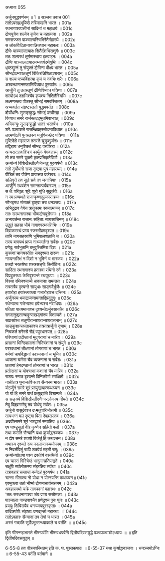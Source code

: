अध्यायः 055

अर्जुनयुद्धवर्णनम् ॥ 1 ॥
सञ्जय उवाच 	001  
ततोऽपराह्णभूयिष्ठे तस्मिन्नहनि भारत ।	001a  
रथनागाश्वपत्तीनां सादिनां च महाक्षये ॥	001c  
द्रोणपुत्रेण शल्येन कृपेण च महात्मना ।	002a  
समसज्जत पाञ्चाल्यस्त्रिभिरैतैर्महारथैः ॥	002c  
स लोकविदितानश्वान्निजघान महाबलः ।	003a  
द्रौणेः पाञ्चालदायादः शितैर्दशभिराशुगैः ॥	003c  
ततः शल्यरथं तूर्णमास्थाय हतवाहनः ।	004a  
द्रौणिः पाञ्चालदायादमभ्यवर्षदथेषुभिः ॥	004c  
धृष्टद्युम्नं तु संयुक्तं द्रौणिना वीक्ष्य भारत ।	005a  
सौभद्रोऽभ्यपतत्तूर्णं विकिरन्निशिताञ्शरान् ॥	005c  
स शल्यं पञ्चविंशत्या कृपं च नवभिः शरैः ।	006a  
अश्वत्थामानमष्टाभिर्विव्याध पुरुषर्षभः ॥	006c  
आर्जुनिं तु ततस्तूर्णं द्रौणिर्विव्याध पत्रिणा ।	007a  
शल्योऽथ दशभिश्चैव कृपश्च निशितैस्त्रिभिः ॥	007c  
लक्ष्मणस्तव पौत्रस्तु सौभद्रं समवस्थितम् ।	008a  
अभ्यवर्तत संहृष्टस्ततो युद्धमवर्तत ॥	008c  
दौर्योधनिः सुसङ्क्रुद्धः सौभद्रं परवीरहा ।	009a  
विव्याध समरे राजंस्तदद्भुतमिवाभवत् ॥	009c  
अभिमन्युः सुसङ्क्रुद्धो भ्रातरं भरतर्षभ ।	010a  
शरैः पञ्चाशतै राजन्क्षिप्रहस्तोऽभ्यविध्यत ॥	010c  
लक्ष्मणोऽपि पुनस्तस्य धनुश्चिच्छेद पत्रिणा ।	011a  
मुष्टिदेशे महाराज ततस्ते चुक्रुशुर्जनाः ॥	011c  
तद्विहाय धनुश्छिन्नं सौभद्रः परवीरहा ।	012a  
अन्यदादत्तवांश्चित्रं कार्मुकं वेगवत्तरम् ॥	012c  
तौ तत्र समरे युक्तौ कृतप्रतिकृतैषिणौ ।	013a  
अन्योन्यं विशिखैस्तीक्ष्णैर्जघ्नतुः पुरुषर्षभौ ॥	013c  
ततो दुर्योधनो राजा दृष्ट्वा पुत्रं महारथम् ।	014a  
पीडितं तव पौत्रेण प्रायात्तत्र प्रजेश्वरः ॥	014c  
सन्निवृत्ते तव सुते सर्व एव जनाधिपाः ।	015a  
आर्जुनिं रथवंशेन समन्तात्पर्यवारयन् ॥	015c  
स तैः परिवृतः शूरैः शूरो युधि सुदुर्जयैः ।	016a  
न स्म प्रव्यथते राजन्कृष्णतुल्यपराक्रमः ॥	016c  
सौभद्रमथ संसक्तं दृष्ट्वा तत्र धनञ्जयः ।	017a  
अभिदुद्राव वेगेन त्रातुकामः स्वमात्मजम् ॥	017c  
ततः सरथनागाश्वा भीष्मद्रोणपुरोगमाः ।	018a  
अभ्यवर्तन्त राजानः सहिताः सव्यसाचिनम् ॥	018c  
उद्धूतं सहसा भौमं नागाश्वरथपत्तिभिः ।	019a  
दिवाकररथं प्राप्य रजस्तीव्रमदृश्यत ॥	019c  
तानि नागसहस्राणि भूमिपालशतानि च ।	020a  
तस्य बाणपथं प्राप्य नाभ्यवर्तन्त सर्वशः ॥	020c  
प्रणेदुः सर्वभूतानि बभूवुस्तिमिरा दिशः ।	021a  
कुरूणां चानयस्तीव्रः समदृश्यत दारुणः ॥	021c  
नाप्यन्तरिक्षं न दिशो न भूमिर्न च भास्करः ।	022a  
प्रजज्ञे भरतश्रेष्ठ शस्त्रसङ्घैः किरीटिनः ॥	022c  
सादिता रथनागाश्च हताश्वा रथिनो रणे ।	023a  
विप्रद्रुतरथाः केचिद्दृश्यन्ते रथयूथपाः ॥	023c  
विरथा रथिनश्चान्ये धावमानाः समन्ततः ।	024a  
तत्रतत्रैव दृश्यन्ते सायुधाः साङ्गदैर्भुजैः ॥	024c  
हयारोहा हयांस्त्यक्त्वा गजारोहाश्च दन्तिनः ।	025a  
अर्जुनस्य भयाद्राजन्समन्ताद्विप्रदुद्रुवुः ॥	025c  
रथेभ्यश्च गजेभ्यश्च हयेभ्यश्च नराधिपाः ।	026a  
पतिताः पात्यमानाश्च दृश्यन्तेऽर्जुनसायकैः ॥	026c  
सगदानुद्यतान्बाहून्सखड्गांश्च विशाम्पते ।	027a  
सप्रासांश्च सतूणीरान्सशरान्सशरासनान् ॥	027c  
साङ्कुशान्सपताकांश्च तत्रतत्रार्जुनो नृणाम् ।	028a  
निचकर्त शरैरुग्रै रौद्रं वपुरधारयत् ॥	028c  
परिघाणां प्रदीप्तानां मुद्गराणां च मारिष ।	029a  
प्रासानां भिन्दिपालानां निस्त्रिंशानां च संयुगे ॥	029c  
परश्वथानां तीक्ष्णानां तोमराणां च भारत ।	030a  
वर्मणां चापविद्धानां काञ्चनानां च भूमिप ॥	030c  
ध्वजानां चर्मणां चैव व्यजनानां च सर्वशः ।	031a  
छत्राणां हेमदण्डानां तोमराणां च भारत ॥	031c  
प्रतोदानां च योक्त्राणां कशानां चैव मारिष ।	032a  
राशयः स्मात्र दृश्यन्ते विनिकीर्णा रणक्षितौ ॥	032c  
नासीत्तत्र पुमान्कश्चित्तव सैन्यस्य भारत ।	033a  
योऽर्जुनं समरे शूरं प्रत्युद्यायात्कथञ्चन ॥	033c  
यो यो हि समरे पार्थं प्रत्युद्याति विशाम्पते ।	034a  
स सङ्ख्ये विशिखैस्तीक्ष्णैः परलोकाय नीयते ॥	034c  
तेषु विद्रवमाणेषु तव योधेषु सर्वशः ।	035a  
अर्जुनो वासुदेवश्च दध्मतुर्वारिजोत्तमौ ॥	035c  
तत्पभग्नं बलं दृष्ट्वा पिता देवव्रतस्तव ।	036a  
अब्रवीत्समरे शूरं भारद्वाजं स्मयन्निव ॥	036c  
एष पाण्डुसुतो वीर कृष्णेन सहितो बली ।	037a  
तथा करोति सैन्यानि यथा कुर्याद्धनञ्जयः ॥	037c  
न ह्येष समरे शक्यो विजेतुं हि कथञ्चन।	038a  
यथास्य दृश्यते रूप कालान्तकयमोपमम् ॥	038c  
न निवर्तयितुं चापि शक्येयं महती चमूः ।	039a  
अन्योन्यप्रेक्षया पश्य द्रवतीयं वरूथिनी ॥	039c  
एष चास्तं गिरिश्रेष्ठं भानुमान्प्रतिपद्यते ।	040a  
चक्षूंषि सर्वलोकस्य संहरन्निव सर्वथा ॥	040c  
तत्रावहारं सम्प्राप्तं मन्येऽहं पुरुषर्षभ ।	041a  
श्रान्ता भीताश्च नो योधा न योत्स्यन्ति कथञ्चन॥	041c  
एवमुक्त्वा ततो भीष्मो द्रोणमाचार्यसत्तमम् ।	042a  
अवहारमथो चक्रे तावकानां महारथः ॥	042c  
\'ततः सरथनागाश्वा जंय प्राप्य ससोमकाः ।	043a  
पाञ्चालाः पाण्डवाश्चैव प्रणेदुश्च पुनः पुनः ॥	043c  
प्रययुः शिबिरायैव धनञ्जयपुरस्कृताः ।	044a  
वादित्रघोषैः संहृष्टाः प्रणद्यन्तो महारथाः ॥\'	044c  
ततोऽवहारः सैन्यानां तव तेषां च भारत ।	045a  
अस्तं गच्छति सूर्येऽभूत्सन्ध्याकाले च वर्तति ॥ ॥	045c  

इति श्रीमन्महाभारते भीष्मपर्वणि भीष्मवधपर्वणि द्वितीयदिवसयुद्धे पञ्चपञ्चाशोऽध्यायः ॥ ॥ इति द्वितीयदिवसयुद्धम् ॥

6-55-8 तव पौत्रमवस्थितम् इति क. घ. पुस्तकपाठः ॥ 6-55-37 यथा कुर्याद्धनञ्जयः । धनञ्जयोऽग्निः ॥ 6-55-43 वर्तति वर्तमाने ॥
